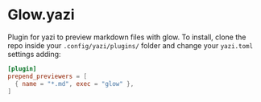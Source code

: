 # Glow.yazi

Plugin for yazi to preview markdown files with glow. To install, clone the repo inside your `.config/yazi/plugins/` folder and change your `yazi.toml` settings adding:

```toml
[plugin]
prepend_previewers = [
  { name = "*.md", exec = "glow" },
]
```
